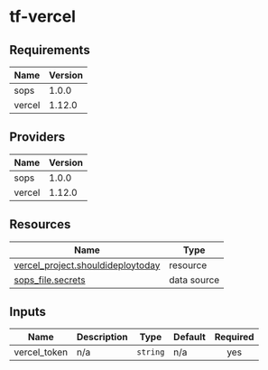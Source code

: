 # tf-vercel


<!-- BEGIN_TF_DOCS -->
## Requirements

| Name | Version |
|------|---------|
| sops | 1.0.0 |
| vercel | 1.12.0 |

## Providers

| Name | Version |
|------|---------|
| sops | 1.0.0 |
| vercel | 1.12.0 |

## Resources

| Name | Type |
|------|------|
| [vercel_project.shouldideploytoday](https://registry.terraform.io/providers/vercel/vercel/1.12.0/docs/resources/project) | resource |
| [sops_file.secrets](https://registry.terraform.io/providers/carlpett/sops/1.0.0/docs/data-sources/file) | data source |

## Inputs

| Name | Description | Type | Default | Required |
|------|-------------|------|---------|:--------:|
| vercel\_token | n/a | `string` | n/a | yes |
<!-- END_TF_DOCS -->
